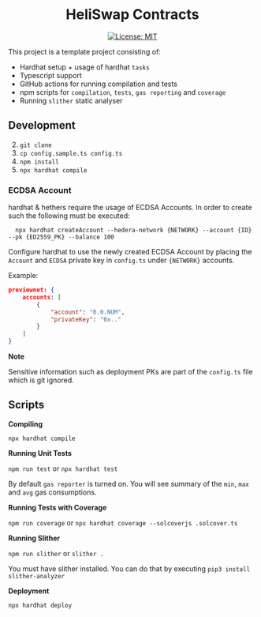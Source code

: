 <div align="center">

# HeliSwap Contracts

[![License: MIT](https://img.shields.io/badge/License-MIT-yellow.svg)](https://opensource.org/licenses/MIT)

</div>

This project is a template project consisting of:
- Hardhat setup + usage of hardhat `tasks`
- Typescript support
- GitHub actions for running compilation and tests 
- npm scripts for `compilation`, `tests`, `gas reporting` and `coverage`
- Running `slither` static analyser

## Development

2. `git clone`
3. `cp config.sample.ts config.ts`
4. `npm install`
5. `npx hardhat compile`

### ECDSA Account

hardhat & hethers require the usage of ECDSA Accounts. In order to create such the following must be executed:
```
  npx hardhat createAccount --hedera-network {NETWORK} --account {ID} --pk {ED2559_PK} --balance 100
```
Configure hardhat to use the newly created ECDSA Account by placing the `Account` and `ECDSA` private key in 
`config.ts` under `{NETWORK}` accounts.

Example:
```json
previewnet: {
    accounts: [
        {
            "account": "0.0.NUM",
            "privateKey": "0x.."
        }
    ]
}
```

**Note**

Sensitive information such as deployment PKs are part of the `config.ts` file which is git ignored. 

## Scripts

**Compiling**

`npx hardhat compile`

**Running Unit Tests**

`npm run test` or `npx hardhat test`

By default `gas reporter` is turned on. You will see summary of the `min`, `max` and `avg` gas consumptions.

**Running Tests with Coverage**

`npm run coverage` or `npx hardhat coverage --solcoverjs .solcover.ts`

**Running Slither**

`npm run slither` or `slither .`

You must have slither installed. You can do that by executing `pip3 install slither-analyzer`

**Deployment**

`npx hardhat deploy`